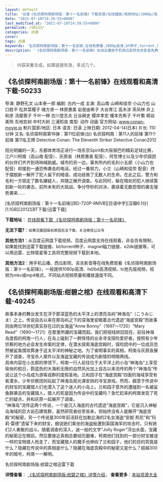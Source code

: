 ```yaml
---
layout: default
title: '动漫《名侦探柯南剧场版：第十一名前锋》下载资源/在线播放/视频地址/1080p/高清/蓝光'
date: "2021-07-10T14:39:55+0800"
last_modified_at: "2021-07-10T14:39:55+0800"
permalink: /50233/
categories: 动漫
cover:
tags: 动漫
keywords: '名侦探柯南剧场版：第十一名前锋,在线免费看,1080p高清,bt种子,torrent,百度云盘,magnet,磁力链,迅雷下载资源'
description: '《名侦探柯南剧场版：第十一名前锋》在线云播放手机西瓜影院吉吉影音免费看，1080p高清bd/hd未删减完整版和tc抢先枪版，mkv/mp4格式，附带bt/torrent种子、magnet/磁力链、百度云盘、网盘资源迅雷下载链接'
---
```


>内容采集生成，如果链接失效，多试几个。


## 《名侦探柯南剧场版：第十一名前锋》在线观看和高清下载-50233

导演: 静野孔文 山本泰一郎 编剧: 古内一成 主演: 高山南 山崎和佳奈 小山力也 山口胜平 松井菜樱子 绪方贤一 林原惠美 岩居由希子 大谷育江 高木涉 茶风林 井上和彦 汤屋敦子 千叶一伸 古川登志夫 辻谷耕史 樱井孝宏 榎本充希子 千叶繁 桐谷美玲 东地宏树 中村大树 三浦知良 类型: 动作 动画 官方网站: www.conan-movie.jp 制片国家/地区: 日本 语言: 日语 上映日期: 2012-04-14(日本) 片长: 110分钟 又名: 名侦探柯南第16弹：第11位前锋(台) 名侦探柯南：第11人的前锋 第11个前锋 第11名王牌 Detective Conan: The Eleventh Striker Detective Conan2012

阳光明媚的一天，东都体育场正进行一场东京Spirit和大阪钢巴的精彩足球比赛，江户川柯南（高山南 配音）、灰原哀（林原惠美 配音）、阿笠博士以及少年侦探团的伙伴们齐齐到场呐喊助威。城市的另一边，事务所内的毛利小五郎（小山力也 配音）却接到一通恐怖袭击的电话。经过一番努力，小兰（山崎和佳奈 配音）终于摆脱新一解开了犯人留下的暗语，成功拯救了无数人的生命。在此之后，警方和毛利一方锁定了数名嫌疑人，并随之展开调查。与此同时，躲在暗处的犯人继续策划新一轮的袭击，前所未有的大挑战，争分夺秒的对决，裹挟着无数怨恨的袭击强势袭来……


[名侦探柯南剧场版：第十一名前锋][BD-720P-RMVB][日语中字][豆瓣6.1分][1.1GB][2012][BT下载/迅雷下载]

**下载地址**： [在线观看下载 《名侦探柯南剧场版：第十一名前锋》](https://www.btdx8.com/torrent/the_eleventh_striker_2012.html) 


**无法下载?**：`如果迅雷因版权原因无法下载，关注微信公众号 `

**其他方法1**：从百度云网盘下载视频，百度云网盘支持在线观看，非会员有限制，如果能找到迅雷下载链接、bt/torrent种子、magnet磁力链接、e2dk链接等，可以用迅雷、比特彗星等工具将完整视频下载到本地。

**其他方法2**：用手机云播、西瓜影院、吉吉影音等在线免费观看《名侦探柯南剧场版：第十一名前锋》，一般提供1080p高清、hd/bd高清视频、tc抢先版视频，视频为mkv或mp4格式，不同站点视频质量和播放速度不同。


## 《名侦探柯南剧场版:绀碧之棺》在线观看和高清下载-49245

故事本身的舞台发生在浮于那深蓝色的太平洋上的漂亮岛屿“神海岛&rdquo;（こうみじま）之上。传说自古以来在那岛屿之下的深海里安眠着古代遗迹“海底宫殿”而故事则由两位18世纪真实存在过的女海盗&ldquo;Anne Bonny”（1697～1720）&ldquo;Mary Read”（1690～1721）在那里所藏的宝藏而起。我们把视线转回现在，前往神海岛度假的柯南一行人，在岛上碰到了一群怪怪的业余寻宝探险爱好者。按照有少年侦察的地方必会发生命案的定律，在潜水探索海底宫殿时，探险团中的一位成员忽然被鲨鱼围攻葬身于这太平洋的神秘之地。为了查明事实的真相，柯南与灰原哀展开了调查，寻宝杀人案件以及海盗宝藏的传说成为剧情的明暗两线。<br />具体内容在小五郎的带领下，柯南一行人前往位于太平洋上的小岛&ldquo;神海岛&rdquo;上享受愉快的假日，蔚蓝色的大海和无限的自然风光加上自古以来流传的两个“神海岛&rdquo;传说让这个小岛成为游客成群的度假圣地。兰和园子在“海底宫殿”四面的海域享受有氧潜水，少年侦察团则玩起了神海岛观光课安排的寻宝游戏。然而，觑意于传说中的财宝的宝藏猎人们也潜入了这个迷人的小岛上。兰和园子意外的遭碰到一名被鲨鱼群袭击的宝藏猎人，猎人的死是因为传说中的宝藏吗？急忙赶来的柯南发现了死亡的疑点，并和灰原一起展开了调查。<br />“神海岛&rdquo;流传这两个传说，一个是沉入海底的古代遗迹&ldquo;海底宫殿”，它是沉入神秘岛海域的巨大岩石建筑群，虽然研究者纷至沓来，但始终没有人能解开“海底宫殿”的秘密，另一个传说是300年前活跃在加勒比海的2名女海盗“安妮·邦尼”和&ldquo;玛莉·雷德”遗留下来的财宝，据说她们乘坐的海盗船遭到英国海军的攻击时，只有她们2人勇敢的战斗。随着调查的深入，迷一般的文字“Jolly Roger”浮出水面，宝藏的秘密近在眼前。然后要接近真相总要经历磨难，柯南他们找到的一部分财宝被谜一样的宝物猎人抢走了，而宝藏猎人的魔手也伸向了兰和园子，他们的目的究竟是什么？隐藏在传说中的真相是什么？隐藏在海底宫殿中的秘密又是什么？超越300年的暗号，柯南一一解明。


名侦探柯南剧场版:绀碧之棺迅雷下载

**详情查看**： [《名侦探柯南剧场版:绀碧之棺》详情介绍](/movie/49245/)， **查看更多**：[本站资源大全](/movie/t/all/)

